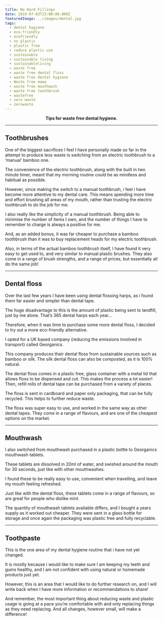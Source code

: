 ```yaml
---
title: No Hard Fillings
date: 2019-07-03T23:00:00.000Z
featuredImage: ../images/dental.jpg
tags:
  - dental hygiene
  - eco-friendly
  - ecofriendly
  - no plastic
  - plastic free
  - reduce plastic use
  - sustainable
  - sustainable living
  - sustainableliving
  - waste free
  - waste free dental floss
  - waste free dental hygiene
  - Waste free mama
  - waste free mouthwash
  - waste free toothbrush
  - wastefree
  - zero waste
  - zerowaste
---
```

**<div style="text-align: center">Tips for waste free dental hygiene.</div>**

---

## Toothbrushes

One of the biggest sacrifices I feel I have personally made so far in the attempt to produce less waste is switching from an electric toothbrush to a ‘manual’ bamboo one.

The convenience of the electric toothbrush, along with the built in two minute timer, meant that my morning routine could be as mindless and habitual as possible.

However, since making the switch to a manual toothbrush, i feel i have become more attentive to my dental care. This means spending more time and effort brushing all areas of my mouth, rather than trusting the electric toothbrush to do the job for me.

I also really like the simplicity of a manual toothbrush. Being able to minimise the number of items I own, and the number of things I have to remember to charge is always a positive for me.

And, as an added bonus, it was far cheaper to purchase a bamboo toothbrush than it was to buy replacement heads for my electric toothbrush.

Also, in terms of the actual bamboo toothbrush itself, I have found it very easy to get used to, and very similar to manual plastic brushes. They also come in a range of brush strengths, and a range of prices, but essentially all do the same job!

- - -

## Dental floss

Over the last few years I have been using dental flossing harps, as i found them far easier and simpler than dental tape.

The huge disadvantage to this is the amount of plastic being sent to landfill, just by me alone. That’s 365 dental harps each year…

Therefore, when it was time to purchase some more dental floss, I decided to try out a more eco-friendly alternative.

I opted for a UK based company (reducing the emissions involved in transport) called Georganics.

This company produces their dental floss from sustainable sources such as bamboo or silk. The silk dental floss can also be composted, as it is 100% natural.

The dental floss comes in a plastic free, glass container with a metal lid that allows floss to be dispensed and cut. This makes the process a lot easier! Then, refill rolls of dental tape can be purchased from a variety of places.

The floss is sent in cardboard and paper only packaging, that can be fully recycled. This helps to further reduce waste.

The floss was super easy to use, and worked in the same way as other dental tapes. They come in a range of flavours, and are one of the cheapest options on the market.

- - -

## Mouthwash

I also switched from mouthwash purchased in a plastic bottle to Georganics mouthwash tablets.

These tablets are dissolved in 20ml of water, and swished around the mouth for 30 seconds, just like with other mouthwashes.

I found these to be really easy to use, convenient when travelling, and leave my mouth feeling refreshed.

Just like with the dental floss, these tablets come in a range of flavours, so are great for people who dislike mint.

The quantity of mouthwash tablets available differs, and I bought a years supply as it worked out cheaper. They were sent in a glass bottle for storage and once again the packaging was plastic free and fully recyclable.

- - -

## Toothpaste

This is the one area of my dental hygiene routine that i have not yet changed.

It is mostly because i would like to make sure I am keeping my teeth and gums healthy, and I am not confident with using natural or homemade products just yet.

However, this is an area that I would like to do further research on, and I will write back when I have more information or recommendations to share!

And remember, the most important thing about reducing waste and plastic usage is going at a pace you’re comfortable with and only replacing things as they need replacing. And all changes, however small, will make a difference!
